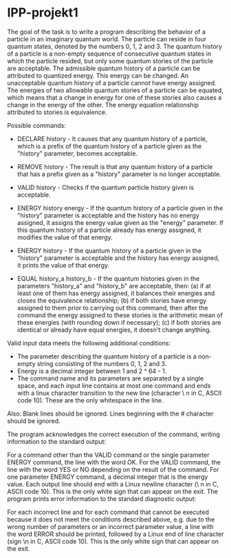 # IPP-projekt1

The goal of the task is to write a program describing the behavior of a particle in an imaginary quantum world. The particle can reside in four quantum states, denoted by the numbers 0, 1, 2 and 3. The quantum history of a particle is a non-empty sequence of consecutive quantum states in which the particle resided, but only some quantum stories of the particle are acceptable. The admissible quantum history of a particle can be attributed to quantized energy. This energy can be changed. An unacceptable quantum history of a particle cannot have energy assigned. The energies of two allowable quantum stories of a particle can be equated, which means that a change in energy for one of these stories also causes a change in the energy of the other. The energy equation relationship attributed to stories is equivalence.

Possible commands:

- DECLARE history - It causes that any quantum history of a particle, which is a prefix of the quantum history of a particle given as the "history" parameter, becomes acceptable.

- REMOVE history - The result is that any quantum history of a particle that has a prefix given as a "history" parameter is no longer acceptable.

- VALID history - Checks if the quantum particle history given is acceptable.

- ENERGY history energy - If the quantum history of a particle given in the "history" parameter is acceptable and the history has no energy assigned, it assigns the energy value given as the "energy" parameter. If this quantum history of a particle already has energy assigned, it modifies the value of that energy.

- ENERGY history - If the quantum history of a particle given in the "history" parameter is acceptable and the history has energy assigned, it prints the value of that energy.

- EQUAL history_a history_b - If the quantum histories given in the parameters "history_a" and "history_b" are acceptable, then: (a) if at least one of them has energy assigned, it balances their energies and closes the equivalence relationship; (b) if both stories have energy assigned to them prior to carrying out this command, then after the command the energy assigned to these stories is the arithmetic mean of these energies (with rounding down if necessary); (c) if both stories are identical or already have equal energies, it doesn't change anything.

Valid input data meets the following additional conditions:

- The parameter describing the quantum history of a particle is a non-empty string consisting of the numbers 0, 1, 2 and 3.
- Energy is a decimal integer between 1 and 2 ^ 64 - 1.
- The command name and its parameters are separated by a single space, and each input line contains at most one command and ends with a linux character transition to the new line (character \ n in C, ASCII code 10). These are the only whitespace in the line.

Also:
Blank lines should be ignored.
Lines beginning with the # character should be ignored.

The program acknowledges the correct execution of the command, writing information to the standard output:

For a command other than the VALID command or the single parameter ENERGY command, the line with the word OK.
For the VALID command, the line with the word YES or NO depending on the result of the command.
For one parameter ENERGY command, a decimal integer that is the energy value.
Each output line should end with a Linux newline character (\ n in C, ASCII code 10). This is the only white sign that can appear on the exit.
The program prints error information to the standard diagnostic output:

For each incorrect line and for each command that cannot be executed because it does not meet the conditions described above, e.g. due to the wrong number of parameters or an incorrect parameter value, a line with the word ERROR should be printed, followed by a Linux end of line character (sign \n in C, ASCII code 10). This is the only white sign that can appear on the exit.

